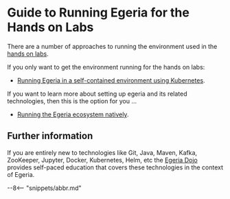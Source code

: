 <!-- SPDX-License-Identifier: CC-BY-4.0 -->
<!-- Copyright Contributors to the ODPi Egeria project. -->

# Guide to Running Egeria for the Hands on Labs

There are a number of approaches to running the environment used in
the [hands on labs](/egeria-docs/education/open-metadata-labs).

If you only want to get the environment running for the hands on labs:

* [Running Egeria in a self-contained environment using Kubernetes](running-kubernetes.md).

If you want to learn more about setting up egeria and its related technologies,
then this is the option for you ...

* [Running the Egeria ecosystem natively](running-natively.md).

## Further information

If you are entirely new to technologies like Git, Java, Maven, Kafka, ZooKeeper, Jupyter, Docker, Kubernetes, Helm, etc
the [Egeria Dojo](../../egeria-dojo) provides self-paced education that covers these technologies
in the context of Egeria.


--8<-- "snippets/abbr.md"

